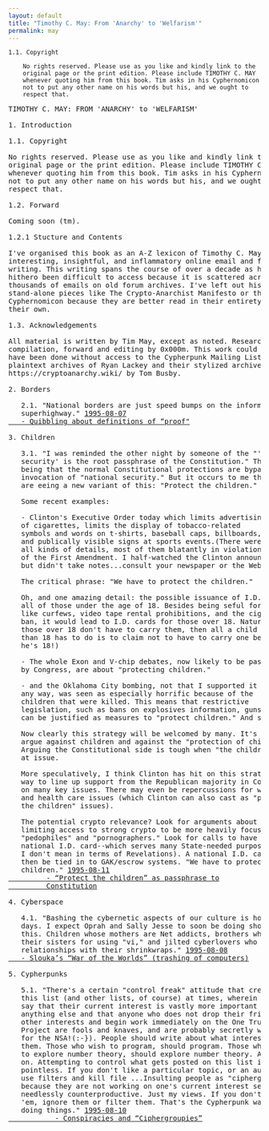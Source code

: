 ```yaml
---
layout: default 
title: "Timothy C. May: From 'Anarchy' to 'Welfarism'" 
permalink: may
---
```


```
1.1. Copyright

	No rights reserved. Please use as you like and kindly link to the
	original page or the print edition. Please include TIMOTHY C. MAY
	whenever quoting him from this book. Tim asks in his Cyphernomicon
	not to put any other name on his words but his, and we ought to
	respect that.
```

<pre>
TIMOTHY C. MAY: FROM 'ANARCHY' to 'WELFARISM'

1. Introduction

1.1. Copyright

No rights reserved. Please use as you like and kindly link to the
original page or the print edition. Please include TIMOTHY C. MAY
whenever quoting him from this book. Tim asks in his Cyphernomicon
not to put any other name on his words but his, and we ought to
respect that.

1.2. Forward

Coming soon (tm).

1.2.1 Stucture and Contents

I've organised this book as an A-Z lexicon of Timothy C. May's most
interesting, insightful, and inflammatory online email and forum
writing. This writing spans the course of over a decade as has
hithero been difficult to access because it is scattered across
thousands of emails on old forum archives. I've left out his
stand-alone pieces like The Crypto-Anarchist Manifesto or the
Cyphernomicon because they are better read in their entirety on
their own.

1.3. Acknowledgements 

All material is written by Tim May, except as noted. Research,
compilation, forward and editing by 0x000m. This work could not
have been done without access to the Cypherpunk Mailing List
plaintext archives of Ryan Lackey and their stylized archive on
https://cryptoanarchy.wiki/ by Tom Busby.

2. Borders

   2.1. "National borders are just speed bumps on the information
   superhighway." <a
   href="https://mailing-list-archive.cryptoanarchy.wiki/archive/1995/08/096910121e38037aef2b4b9bb6400ee771c7ce372222b3a596adddd9add4d577/">1995-08-07
   - Quibbling about definitions of “proof"</a>            

3. Children

   3.1. "I was reminded the other night by someone of the "'National
   security' is the root passphrase of the Constitution." The idea
   being that the normal Constitutional protections are bypassed by
   invocation of "national security." But it occurs to me that we
   are eeing a new variant of this: "Protect the children."

   Some recent examples:

   - Clinton's Executive Order today which limits advertising
   of cigarettes, limits the display of tobacco-related
   symbols and words on t-shirts, baseball caps, billboards,
   and publically visible signs at sports events.(There were
   all kinds of details, most of them blatantly in violation
   of the First Amendment. I half-watched the Clinton announcement, 
   but didn't take notes...consult your newspaper or the Web.)

   The critical phrase: "We have to protect the children."

   Oh, and one amazing detail: the possible issuance of I.D.cards to
   all of those under the age of 18. Besides being seful for things 
   like curfews, video tape rental prohibitions, and the cigarette 
   ban, it would lead to I.D. cards for those over 18. Naturally (if
   those over 18 don't have to carry them, then all a child less 
   than 18 has to do is to claim not to have to carry one because 
   he's 18!)

   - The whole Exon and V-chip debates, now likely to be passed
   by Congress, are about "protecting children."

   - and the Oklahoma City bombing, not that I supported it in
   any way, was seen as especially horrific because of the
   children that were killed. This means that restrictive
   legislation, such as bans on explosives information, guns, etc., 
   can be justified as measures to "protect children." And so on.

   Now clearly this strategy will be welcomed by many. It's hard to 
   argue against children and against the "protection of children." 
   Arguing the Constitutional side is tough when "the children" are 
   at issue.

   More speculatively, I think Clinton has hit on this strategyas a 
   way to line up support from the Republican majority in Congress 
   on many key issues. There may even be repercussions for welfare 
   and health care issues (which Clinton can also cast as "protect 
   the children" issues).

   The potential crypto relevance? Look for arguments about
   limiting access to strong crypto to be more heavily focussed on 
   "pedophiles" and "pornographers." Look for calls to have a
   national I.D. card--which serves many State-needed purposes (and 
   I don't mean in terms of Revelations). A national I.D. card could
   then be tied in to GAK/escrow systems. "We have to protect the 
   children." <a href="https://mailing-listarchive.cryptoanarchy.wiki/archive/1995/08/97fd968e94dd433641337c754a893e695a13d37f8e5364fa7406598b8e01a48e/">1995-08-11
         - “Protect the children” as passphrase to
         Constitution</a> 

4. Cyberspace

   4.1. "Bashing the cybernetic aspects of our culture is hot these
   days. I expect Oprah and Sally Jesse to soon be doing shows on
   this. Children whose mothers are Net addicts, brothers who kill
   their sisters for using "vi," and jilted cyberlovers who are in
   relationships with their shrinkwraps." <a
   href="https://mailing-list-archive.cryptoanarchy.wiki/archive/1995/08/dde7e50171fd289407933fc8fc8fcb96b2a631b9a9acc6e7b920fff22b288ec8/">1995-08-08
   - Slouka’s “War of the Worlds” (trashing of computers)</a>

5. Cypherpunks

   5.1. "There's a certain "control freak" attitude that creeps into
   this list (and other lists, of course) at times, wherein people
   say that their current interest is vastly more important than
   anything else and that anyone who does not drop their frivolous
   other interests and begin work immediately on the One True
   Project are fools and knaves, and are probably secretly working
   for the NSA!(:-}). People should write about what interests
   them. Those who wish to program, should program. Those who wish
   to explore number theory, should explore number theory. And so
   on. Attempting to control what gets posted on this list is
   pointless. If you don't like a particular topic, or an author,
   use filters and kill file ...Insulting people as "ciphergroupies" 
   because they are not working on one's current interest seems 
   needlessly counterproductive. Just my views. If you don't like 
   'em, ignore them or filter them. That's the Cypherpunk way of 
   doing things." <a
           href="https://mailing-list-archive.cryptoanarchy.wiki/archive/1995/08/1c8e7b55334c834d0281033946bb5c28a4566507452010917d6561ab49b432fd/">1995-08-10
           - Conspiracies and “Ciphergroupies”</a>
	

</pre>


